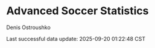 # Advanced Soccer Statistics
Denis Ostroushko

<!-- gfm -->

Last successful data update: 2025-09-20 01:22:48 CST
